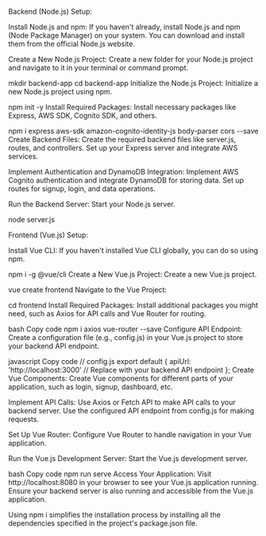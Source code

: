 Backend (Node.js) Setup:

Install Node.js and npm:
If you haven't already, install Node.js and npm (Node Package Manager) on your system. You can download and install them from the official Node.js website.

Create a New Node.js Project:
Create a new folder for your Node.js project and navigate to it in your terminal or command prompt.


mkdir backend-app
cd backend-app
Initialize the Node.js Project:
Initialize a new Node.js project using npm.


npm init -y
Install Required Packages:
Install necessary packages like Express, AWS SDK, Cognito SDK, and others.


npm i express aws-sdk amazon-cognito-identity-js body-parser cors --save
Create Backend Files:
Create the required backend files like server.js, routes, and controllers. Set up your Express server and integrate AWS services.

Implement Authentication and DynamoDB Integration:
Implement AWS Cognito authentication and integrate DynamoDB for storing data. Set up routes for signup, login, and data operations.

Run the Backend Server:
Start your Node.js server.


node server.js









Frontend (Vue.js) Setup:

Install Vue CLI:
If you haven't installed Vue CLI globally, you can do so using npm.


npm i -g @vue/cli
Create a New Vue.js Project:
Create a new Vue.js project.


vue create frontend
Navigate to the Vue Project:


cd frontend
Install Required Packages:
Install additional packages you might need, such as Axios for API calls and Vue Router for routing.

bash
Copy code
npm i axios vue-router --save
Configure API Endpoint:
Create a configuration file (e.g., config.js) in your Vue.js project to store your backend API endpoint.

javascript
Copy code
// config.js
export default {
  apiUrl: 'http://localhost:3000' // Replace with your backend API endpoint
};
Create Vue Components:
Create Vue components for different parts of your application, such as login, signup, dashboard, etc.

Implement API Calls:
Use Axios or Fetch API to make API calls to your backend server. Use the configured API endpoint from config.js for making requests.

Set Up Vue Router:
Configure Vue Router to handle navigation in your Vue application.

Run the Vue.js Development Server:
Start the Vue.js development server.

bash
Copy code
npm run serve
Access Your Application:
Visit http://localhost:8080 in your browser to see your Vue.js application running. Ensure your backend server is also running and accessible from the Vue.js application.

Using npm i simplifies the installation process by installing all the dependencies specified in the project's package.json file.





